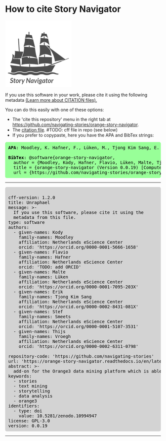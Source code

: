 <style>
.mint-green-code-block {
    background-color: #98FF98; /* Mint green background */
    color: black;              /* Black text color */
    padding: 10px;             /* Padding around the text */
    border-radius: 5px;        /* Rounded corners */
    font-family: monospace;    /* Monospace font for code-like appearance */
}
.mint-green-code-block b {
    font-weight: bold;         /* Bold text */
}
</style>

<style>
.gray-code-block {
    background-color: lightgray;
    color: black;
    padding: 10px;
    border-radius: 5px;
    font-family: monospace;
}
</style>

How to cite Story Navigator
=======
![](../../doc/widgets/images/storynavigator_logo_small.png)


If you use this software in your work, please cite it using the following metadata [(Learn more about CITATION files).](https://docs.github.com/en/repositories/managing-your-repositorys-settings-and-features/customizing-your-repository/about-citation-files)

You can do this easily with one of these options:

- The 'cite this repository' menu in the right tab at https://github.com/navigating-stories/orange-story-navigator.
- The [citation file](CITATION.cff). #TODO: cff file in repo (see below)
- If you prefer to copypaste, here you have the APA and BibTex strings:
  
<pre class="mint-green-code-block">
<b>APA</b>: Moodley, K. Hafner, F., Lüken, M., Tjong Kim Sang, E. Smeets, S. & Vroegh, T. (2024). orange-story-navigator (Version 0.0.19) [Computer software]. https://github.com/navigating-stories/orange-story-navigator

<b>BibTex</b>: @software{orange-story-navigator,
  author = {Moodley, Kody, Hafner, Flavio, Lüken, Malte, Tjong Kim Sang, Erik, Smeets, Stef. and Vroegh, Thijs},
  title = {orange-story-navigator (Version 0.0.19) [Computer software]},
  url = {https://github.com/navigating-stories/orange-story-navigator}
</pre>
-----------------------------------------------
<pre class="gray-code-block"> 
cff-version: 1.2.0
title: Unraphael
message: >-
  If you use this software, please cite it using the
  metadata from this file.
type: software
authors:
  - given-names: Kody
    family-names: Moodley
    affiliation: Netherlands eScience Center
    orcid: 'https://orcid.org/0000-0001-5666-1658'
  - given-names: Flavio
    family-names: Hafner
    affiliation: Netherlands eScience Center
    orcid: 'TODO: add ORCID'
  - given-names: Malte
    family-names: Lüken
    affiliation: Netherlands eScience Center
    orcid: 'https://orcid.org/0000-0001-7095-203X'
  - given-names: Erik
    family-names: Tjong Kim Sang
    affiliation: Netherlands eScience Center
    orcid: 'https://orcid.org/0000-0002-8431-081X'
  - given-names: Stef
    family-names: Smeets
    affiliation: Netherlands eScience Center
    orcid: 'https://orcid.org/0000-0001-5107-3531'
  - given-names: Thijs
    family-names: Vroegh
    affiliation: Netherlands eScience Center
    orcid: 'https://orcid.org/0000-0002-6311-0798'
  
repository-code: 'https://github.com/navigating-stories'
url: 'https://orange-story-navigator.readthedocs.io/en/latest/'
abstract: >-
  add-on for the Orange3 data mining platform which is able to analyse Dutch textual stories using the lenses of narrative psychology, narrative analysis, and narrative theory
keywords:
  - stories
  - text mining
  - storytelling
  - data analysis
  - orange3
identifiers:
  - type: doi
    value: 10.5281/zenodo.10994947
license: GPL-3.0
version: 0.0.19
</pre>
-----------------------------------------------
